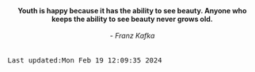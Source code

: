 
<div align="center"><b><span>Youth is happy because it has the ability to see beauty. Anyone who keeps the ability to see beauty never grows old. </span></b><br><br><i> - Franz Kafka</i></div>
<br><br><kbd>Last updated:Mon Feb 19 12:09:35 2024</kbd>